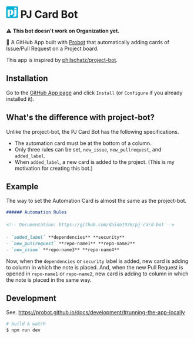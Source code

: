 # <img src='assets/pj-card-bot-192x192.png' width='32' alt='pj-icon'> PJ Card Bot

⚠️ **This bot doesn't work on Organization yet.**

🤖 A GitHub App built with [Probot](https://github.com/probot/probot) that automatically adding cards of Issue/Pull Request on a Project board.

This app is inspired by [philschatz/project-bot](https://github.com/philschatz/project-bot).

## Installation

Go to the [GitHub App page](https://github.com/apps/pj-card-bot) and click `Install` (or `Configure` if you already installed it).

## What's the difference with project-bot?

Unlike the project-bot, the PJ Card Bot has the following specifications.

- The automation card must be at the bottom of a column.
- Only three rules can be set, `new_issue`, `new_pullrequest`, and `added_label`.
- When `added_label`, a new card is added to the project. (This is my motivation for creating this bot.)

## Example

The way to set the Automation Card is almost the same as the project-bot.

```md
###### Automation Rules

<!-- Documentation: https://github.com/daido1976/pj-card-bot -->

- `added_label` **dependencies** **security**
- `new_pullrequest` **repo-name1** **repo-name2**
- `new_issue` **repo-name3** **repo-name4**
```

Now, when the `dependencies` or `security` label is added, new card is adding to column in which the note is placed.
And, when the new Pull Request is opened in `repo-name1` or `repo-name2`, new card is adding to column in which the note is placed in the same way.

## Development

See. https://probot.github.io/docs/development/#running-the-app-locally

```sh
# build & watch
$ npm run dev
```
